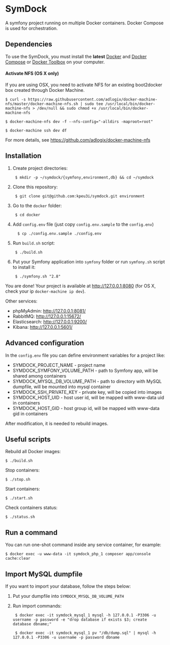 # SymDock

A symfony project running on multiple Docker containers. Docker Compose is used for orchestration.

## Dependencies

To use the SymDock, you must install the **latest** [Docker](https://docs.docker.com/engine/installation/) and [Docker Compose](https://docs.docker.com/compose/install/) or [Docker Toolbox](https://www.docker.com/docker-toolbox) on your computer.

#### Activate NFS (OS X only)
    
If you are using OSX, you need to activate NFS for an existing boot2docker box created through Docker Machine.

    $ curl -s https://raw.githubusercontent.com/adlogix/docker-machine-nfs/master/docker-machine-nfs.sh | sudo tee /usr/local/bin/docker-machine-nfs > /dev/null && sudo chmod +x /usr/local/bin/docker-machine-nfs

    $ docker-machine-nfs dev -f --nfs-config="-alldirs -maproot=root"

    $ docker-machine ssh dev df

For more details, see https://github.com/adlogix/docker-machine-nfs    
    
## Installation

1. Create project directories:

        $ mkdir -p ~/symdock/{symfony,environment,db} && cd ~/symdock 

2. Clone this repository:

        $ git clone git@github.com:kpeu3i/symdock.git environment
    
3. Go to the `docker` folder:
       
        $ cd docker
        
4. Add `config.env` file (just copy `config.env.sample` to the `config.env`)
         
         $ cp ./config.env.sample ./config.env
    
5. Run `build.sh` script:
    
        $ ./build.sh
    
6. Put your Symfony application into `symfony` folder or run `symfony.sh` script to install it:
    
        $ ./symfony.sh "2.8"

You are done! Your project is available at http://127.0.0.1:8080 (for OS X, check your ip `docker-machine ip dev`). 

Other services:

* phpMyAdmin: http://127.0.0.1:8081/
* RabbitMQ: http://127.0.0.1:15672/
* Elasticsearch: http://127.0.0.1:9200/
* Kibana: http://127.0.0.1:5601/

## Advanced configuration

In the `config.env` file you can define environment variables for a project like:
    
* SYMDOCK_PROJECT_NAME - project name
* SYMDOCK_SYMFONY_VOLUME_PATH - path to Symfony app, will be shared among containers
* SYMDOCK_MYSQL_DB_VOLUME_PATH - path to directory with MySQL dumpfile, will be mounted into mysql container 
* SYMDOCK_SSH_PRIVATE_KEY - private key, will be copied into images
* SYMDOCK_HOST_UID - host user id, will be mapped with www-data uid in containers 
* SYMDOCK_HOST_GID - host group id, will be mapped with www-data gid in containers

After modification, it is needed to rebuild images.

## Useful scripts

Rebuild all Docker images:

    $ ./build.sh

Stop containers:
    
    $ ./stop.sh

Start containers:
    
    $ ./start.sh
    
Check containers status:
    
    $ ./status.sh
    
## Run a command

You can run one-shot command inside any service container, for example:

    $ docker exec -u www-data -it symdock_php_1 composer app/console cache:clear

## Import MySQL dumpfile

If you want to import your database, follow the steps below:
    
1. Put your dumpfile into `SYMDOCK_MYSQL_DB_VOLUME_PATH`

2. Run import commands:
    
        $ docker exec -it symdock_mysql_1 mysql -h 127.0.0.1 -P3306 -u username -p password -e "drop database if exists $3; create database dbname;"

        $ docker exec -it symdock_mysql_1 pv "/db/dump.sql" | mysql -h 127.0.0.1 -P3306 -u username -p password dbname

    
